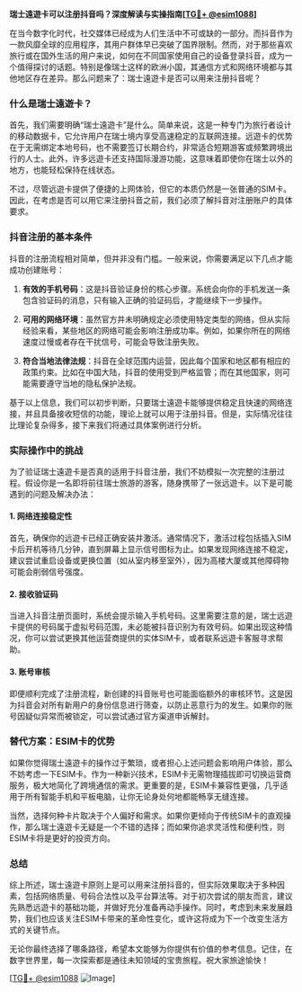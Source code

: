 **瑞士遠遊卡可以注册抖音吗？深度解读与实操指南[[TG💪+ @esim1088](https://t.me/s/esim1088)]**

在当今数字化时代，社交媒体已经成为人们生活中不可或缺的一部分。而抖音作为一款风靡全球的应用程序，其用户群体早已突破了国界限制。然而，对于那些喜欢旅行或在国外生活的用户来说，如何在不同国家使用自己的设备登录抖音，成为一个值得探讨的话题。特别是像瑞士这样的欧洲小国，其通信方式和网络环境都与其他地区存在差异。那么问题来了：瑞士遠遊卡是否可以用来注册抖音呢？

### 什么是瑞士遠遊卡？

首先，我们需要明确“瑞士遠遊卡”是什么。简单来说，这是一种专门为旅行者设计的移动数据卡，它允许用户在瑞士境内享受高速稳定的互联网连接。远遊卡的优势在于无需绑定本地号码，也不需要签订长期合约，非常适合短期游客或频繁跨境出行的人士。此外，许多远遊卡还支持国际漫游功能，这意味着即使你在瑞士以外的地方，也能轻松保持在线状态。

不过，尽管远遊卡提供了便捷的上网体验，但它的本质仍然是一张普通的SIM卡。因此，在考虑是否可以用它来注册抖音之前，我们必须了解抖音对注册账户的具体要求。

### 抖音注册的基本条件

抖音的注册流程相对简单，但并非没有门槛。一般来说，你需要满足以下几点才能成功创建账号：

1. **有效的手机号码**：这是抖音验证身份的核心步骤。系统会向你的手机发送一条包含验证码的消息，只有输入正确的验证码后，才能继续下一步操作。
   
2. **可用的网络环境**：虽然官方并未明确规定必须使用特定类型的网络，但从实际经验来看，某些地区的网络可能会影响注册成功率。例如，如果你所在的网络速度过慢或者存在干扰信号，可能会导致注册失败。

3. **符合当地法律法规**：抖音在全球范围内运营，因此每个国家和地区都有相应的政策约束。比如在中国大陆，抖音的使用受到严格监管；而在其他国家，则可能需要遵守当地的隐私保护法规。

基于以上信息，我们可以初步判断，只要瑞士遠遊卡能够提供稳定且快速的网络连接，并且具备接收短信的功能，理论上就可以用于注册抖音。但是，实际情况往往比理论复杂得多，接下来我们将通过具体案例进行分析。

### 实际操作中的挑战

为了验证瑞士遠遊卡是否真的适用于抖音注册，我们不妨模拟一次完整的注册过程。假设你是一名即将前往瑞士旅游的游客，随身携带了一张远遊卡。以下是可能遇到的问题及解决办法：

#### 1. 网络连接稳定性
首先，确保你的远遊卡已经正确安装并激活。通常情况下，激活过程包括插入SIM卡后开机等待几分钟，直到屏幕上显示信号图标为止。如果发现网络连接不稳定，建议尝试重启设备或更换位置（如从室内移至室外），因为高楼大厦或其他障碍物可能会削弱信号强度。

#### 2. 接收验证码
当进入抖音注册页面时，系统会提示输入手机号码。这里需要注意的是，瑞士远遊卡提供的号码属于虚拟号码范围，未必能被抖音识别为有效号码。如果出现这种情况，你可以尝试更换其他运营商提供的实体SIM卡，或者联系远遊卡客服寻求帮助。

#### 3. 账号审核
即便顺利完成了注册流程，新创建的抖音账号也可能面临额外的审核环节。这是因为抖音会对所有新用户的身份信息进行筛查，以防止恶意行为的发生。如果你的账号因疑似异常而被锁定，可以尝试通过官方渠道申诉解封。

### 替代方案：ESIM卡的优势

如果你觉得瑞士遠遊卡的操作过于繁琐，或者担心上述问题会影响用户体验，那么不妨考虑一下ESIM卡。作为一种新兴技术，ESIM卡无需物理插拔即可切换运营商服务，极大地简化了跨境通信的需求。更重要的是，ESIM卡兼容性更强，几乎适用于所有智能手机和平板电脑，让你无论身处何地都能畅享无缝连接。

当然，选择何种卡片取决于个人偏好和需求。如果你更倾向于传统SIM卡的直观操作，那么瑞士遠遊卡无疑是一个不错的选择；而如果你追求灵活性和便利性，则ESIM卡将是更好的投资方向。

### 总结

综上所述，瑞士遠遊卡原则上是可以用来注册抖音的，但实际效果取决于多种因素，包括网络质量、号码合法性以及平台算法等。对于初次尝试的朋友而言，建议先熟悉远遊卡的基础功能，并做好充分准备再动手操作。同时，考虑到未来发展趋势，我们也应该关注ESIM卡带来的革命性变化，或许这将成为下一个改变生活方式的关键节点。

无论你最终选择了哪条路径，希望本文能够为你提供有价值的参考信息。记住，在数字世界里，每一次探索都是通往未知领域的宝贵旅程。祝大家旅途愉快！

[[TG💪+ @esim1088](https://t.me/s/esim1088) ![Image](https://i.postimg.cc/4NQfJmqS/Snipaste-2025-05-13-00-14-12.png)]